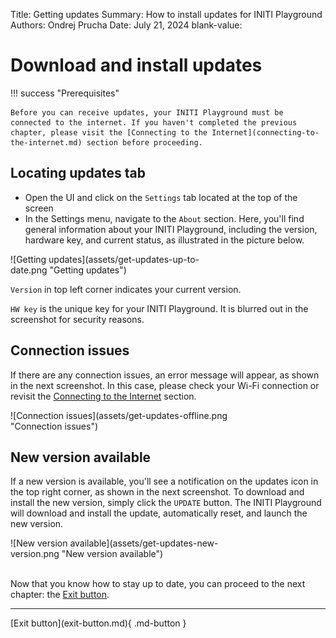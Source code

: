 Title:   Getting updates
Summary: How to install updates for INITI Playground
Authors: Ondrej Prucha
Date:    July 21, 2024
blank-value:

# Download and install updates

!!! success "Prerequisites"

    Before you can receive updates, your INITI Playground must be connected to the internet. If you haven't completed the previous chapter, please visit the [Connecting to the Internet](connecting-to-the-internet.md) section before proceeding.

## Locating updates tab

- Open the UI and click on the `Settings` tab located at the top of the screen
- In the Settings menu, navigate to the `About` section. Here, you'll find general information about your INITI Playground, including the version, hardware key, and current status, as illustrated in the picture below.

<div style='width: 70%' class="center" markdown>
![Getting updates](assets/get-updates-up-to-date.png "Getting updates")
</div>


`Version` in top left corner indicates your current version. 

`HW key` is the unique key for your INITI Playground. It is blurred out in the screenshot for security reasons. 

## Connection issues

If there are any connection issues, an error message will appear, as shown in the next screenshot. In this case, please check your Wi-Fi connection or revisit the [Connecting to the Internet](connecting-to-the-internet.md) section.

<div style='width: 70%' class="center" markdown>
![Connection issues](assets/get-updates-offline.png "Connection issues")
</div>

## New version available

If a new version is available, you'll see a notification on the updates icon in the top right corner, as shown in the next screenshot. To download and install the new version, simply click the `UPDATE` button. The INITI Playground will download and install the update, automatically reset, and launch the new version.

<div style='width: 70%' class="center" markdown>
![New version available](assets/get-updates-new-version.png "New version available")
</div>

<br />

Now that you know how to stay up to date, you can proceed to the next chapter: the [Exit button](exit-button.md).

----


<div class="center" markdown>
[Exit button](exit-button.md){ .md-button }
</div>

<br />